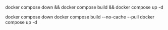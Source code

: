 docker compose down && docker compose build && docker compose up -d



docker compose down
docker compose build --no-cache --pull
docker compose up -d



